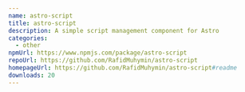 ```yaml
---
name: astro-script
title: astro-script
description: A simple script management component for Astro
categories:
  - other
npmUrl: https://www.npmjs.com/package/astro-script
repoUrl: https://github.com/RafidMuhymin/astro-script
homepageUrl: https://github.com/RafidMuhymin/astro-script#readme
downloads: 20
---
```

